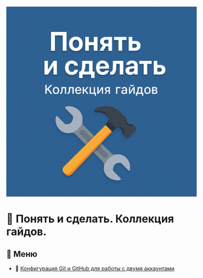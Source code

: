 <p align="center">
  <picture>
    <source media="(prefers-color-scheme: dark)" srcset="understand-and-do.png">
    <img alt="micro-guides" src="understand-and-do.png" width="640">
  </picture>
</p>

# 📘 Понять и сделать. Коллекция гайдов.

## 📖 Меню
- 📜 [Конфигурация Git и GitHub для работы с двумя аккаунтами](docs/two-github-acc/video-cheat-sheet.md)
